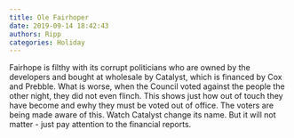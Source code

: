 ```yaml
---
title: Ole Fairhoper
date: 2019-09-14 18:42:43
authors: Ripp
categories: Holiday
---
```


 Fairhope is filthy with its corrupt politicians who are owned by the developers and bought at wholesale by Catalyst, which is financed by Cox and Prebble.
What is worse, when the Council voted against the people the other night, they did not even flinch.  This shows just how out of touch they have become and ewhy they must be voted out of office.
The voters are being made aware of this.  Watch Catalyst change its name.  But it will not matter - just pay attention to the financial reports.